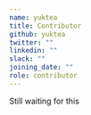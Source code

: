 ```yaml
---
name: yuktea
title: Contributor
github: yuktea
twitter: ""
linkedin: ""
slack: ""
joining_date: ""
role: contributor
---
```


Still waiting for this
